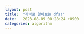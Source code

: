 ```yaml
---
layout: post
title:  "자바로 알아보는 dfs!"
date:   2023-08-09 00:28:24 +0900
categories: algorithm
---
```


